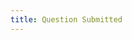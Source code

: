 ```yaml
---
title: Question Submitted
---
```


<script>
    alert("Your question has correctly been sent");
    parent.parent.document.getElementById("footer-question-window").setAttribute("disabled", true)
</script>
